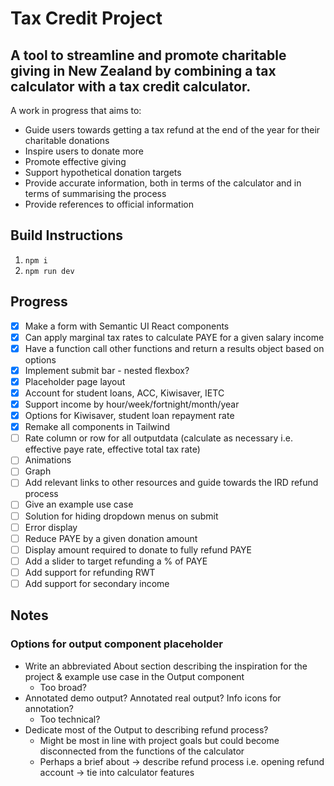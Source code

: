 # Tax Credit Project

## A tool to streamline and promote charitable giving in New Zealand by combining a tax calculator with a tax credit calculator.

A work in progress that aims to: 

* Guide users towards getting a tax refund at the end of the year for their charitable donations
* Inspire users to donate more
* Promote effective giving
* Support hypothetical donation targets
* Provide accurate information, both in terms of the calculator and in terms of summarising the process
* Provide references to official information

## Build Instructions

1. `npm i`
2. `npm run dev`

## Progress

- [x] Make a form with Semantic UI React components
- [x] Can apply marginal tax rates to calculate PAYE for a given salary income
- [x] Have a function call other functions and return a results object based on options
- [x] Implement submit bar - nested flexbox?
- [x] Placeholder page layout
- [x] Account for student loans, ACC, Kiwisaver, IETC
- [x] Support income by hour/week/fortnight/month/year
- [x] Options for Kiwisaver, student loan repayment rate
- [x] Remake all components in Tailwind
- [ ] Rate column or row for all outputdata (calculate as necessary i.e. effective paye rate, effective total tax rate)
- [ ] Animations
- [ ] Graph
- [ ] Add relevant links to other resources and guide towards the IRD refund process
- [ ] Give an example use case
- [ ] Solution for hiding dropdown menus on submit
- [ ] Error display
- [ ] Reduce PAYE by a given donation amount
- [ ] Display amount required to donate to fully refund PAYE
- [ ] Add a slider to target refunding a % of PAYE
- [ ] Add support for refunding RWT
- [ ] Add support for secondary income

## Notes

### Options for output component placeholder
- Write an abbreviated About section describing the inspiration for the project & example use case in the Output component
    - Too broad?
- Annotated demo output? Annotated real output? Info icons for annotation?
    - Too technical?
- Dedicate most of the Output to describing refund process?
    - Might be most in line with project goals but could become disconnected from the functions of the calculator
    - Perhaps a brief about -> describe refund process i.e. opening refund account -> tie into calculator features